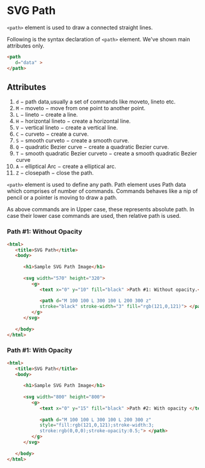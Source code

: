 # SVG Path

`<path>` element is used to draw a connected straight lines.

Following is the syntax declaration of `<path>` element. We've shown main attributes only.

```html
<path
   d="data" >  
</path>
```

## Attributes

1. `d` − path data,usually a set of commands like moveto, lineto etc.
2. `M` − moveto − move from one point to another point.
3. `L` − lineto − create a line.
4. `H` − horizontal lineto − create a horizontal line.
5. `V` − vertical lineto − create a vertical line.
6. `C` − curveto − create a curve.
7. `S` − smooth curveto − create a smooth curve.
8. `Q` − quadratic Bezier curve − create a quadratic Bezier curve.
9. `T` − smooth quadratic Bezier curveto − create a smooth quadratic Bezier curve
10. `A` − elliptical Arc − create a elliptical arc.
11. `Z` − closepath − close the path.

`<path>` element is used to define any path. Path element uses Path data which comprises of number of commands. Commands behaves like a nip of pencil or a pointer is moving to draw a path.

As above commands are in Upper case, these represents absolute path. In case their lower case commands are used, then relative path is used.

### Path #1: Without Opacity

```html
<html>
   <title>SVG Path</title>
   <body>
   
      <h1>Sample SVG Path Image</h1>
      
      <svg width="570" height="320">
         <g>
            <text x="0" y="10" fill="black" >Path #1: Without opacity.</text>
            
            <path d="M 100 100 L 300 100 L 200 300 z" 
            stroke="black" stroke-width="3" fill="rgb(121,0,121)"> </path>
         </g> 
      </svg>
   
   </body>
</html>
```

### Path #1: With Opacity

```html
<html>
   <title>SVG Path</title>
   <body>
      
      <h1>Sample SVG Path Image</h1>
      
      <svg width="800" height="800"> 
         <g>
            <text x="0" y="15" fill="black" >Path #2: With opacity </text>
            
            <path d="M 100 100 L 300 100 L 200 300 z"
            style="fill:rgb(121,0,121);stroke-width:3;
            stroke:rgb(0,0,0);stroke-opacity:0.5;"> </path>
         </g>
      </svg>
   
   </body>
</html>
```